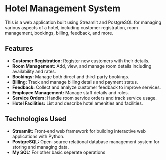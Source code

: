 # Hotel Management System

This is a web application built using Streamlit and PostgreSQL for managing various aspects of a hotel, including customer registration, room management, bookings, billing, feedback, and more.

## Features

- **Customer Registration:** Register new customers with their details.
- **Room Management:** Add, view, and manage room details including availability and rates.
- **Bookings:** Manage both direct and third-party bookings.
- **Billing:** Track and manage billing details and payment status.
- **Feedback:** Collect and analyze customer feedback to improve services.
- **Employee Management:** Manage staff details and roles.
- **Service Orders:** Handle room service orders and track service usage.
- **Hotel Facilities:** List and describe hotel amenities and facilities.

## Technologies Used

- **Streamlit:** Front-end web framework for building interactive web applications with Python.
- **PostgreSQL:** Open-source relational database management system for storing and managing data.
- **My SQL:** For other basic seperate operations
